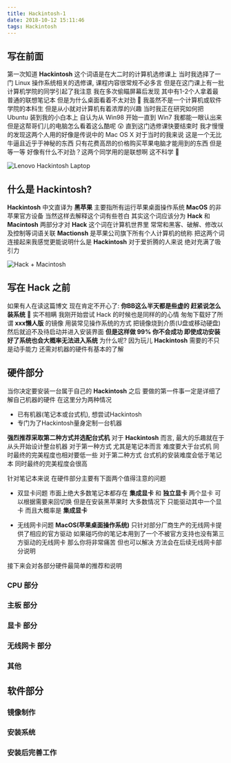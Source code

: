 ```yaml
---
title: Hackintosh-1
date: 2018-10-12 15:11:46
tags: Hackintosh
---
```


## 写在前面
第一次知道 **Hackintosh** 这个词语是在大二时的计算机选修课上
当时我选择了一门 Linux 操作系统相关的选修课, 课程内容很常规不必多言
但是在这门课上有一批计算机学院的同学引起了我注意 我在多次偷瞄屏幕后发现
其中有1-2个人拿着最普通的联想笔记本 但是为什么桌面看着不太对劲 🤔 
我虽然不是一个计算机或软件学院的本科生 但是从小就对计算机有着浓厚的兴趣
当时我正在研究如何把 Ubuntu 装到我的小白本上 自认为从 Win98 开始一直到 Win7
我都能一眼认出来 但是这帮哥们儿的电脑怎么看着这么酷呢 😲
直到这门选修课快要结束时 我才慢慢的发现这两个人用的好像是传说中的 Mac OS X
对于当时的我来说 这是一个无比牛逼且近乎于神秘的东西 只有花费高昂的价格购买苹果电脑才能用到的东西
但是等一等 好像有什么不对劲？这两个同学用的是联想啊 这不科学 😤

![](http://o8zew6n5l.bkt.clouddn.com/Hackintosh-1-1.jpg "Lenovo Hackintosh Laptop")

## 什么是 Hackintosh?
**Hackintosh** 中文直译为 **黑苹果** 主要指所有运行苹果桌面操作系统 **MacOS** 的非苹果官方设备
当然这样去解释这个词有些苍白 其实这个词应该分为 **Hack** 和 **Macintosh** 两部分才对
**Hack** 这个词在计算机世界里 常常和黑客、破解、修改以及控制等词语关联
**Mactionsh** 是苹果公司旗下所有个人计算机的统称
把这两个词连接起来我感觉更能说明什么是 **Hackintosh** 对于爱折腾的人来说 绝对充满了吸引力

![](http://o8zew6n5l.bkt.clouddn.com/Hackintosh-1-2.jpg "Hack + Macintosh")

## 写在 Hack 之前
如果有人在读这篇博文 现在肯定不开心了: **你BB这么半天都是些虚的 赶紧说怎么装系统** 😤
实不相瞒 我刚开始尝试 Hack 的时候也是同样的的心情 匆匆下载好了所谓 **xxx懒人版** 的镜像
用装常见操作系统的方式 把镜像烧到介质(U盘或移动硬盘) 然后就迫不及待启动并进入安装界面
**但是这样做 99% 你不会成功 即使成功安装好了系统也会大概率无法进入系统**
为什么呢? 因为玩儿 **Hackintosh** 需要的不只是动手能力 还需对机器的硬件有基本的了解

## 硬件部分
当你决定要安装一台属于自己的 **Hackintosh** 之后 要做的第一件事一定是详细了解自己机器的硬件
在这里分为两种情况

- 已有机器(笔记本或台式机), 想尝试Hackintosh
- 专门为了Hackintosh量身定制一台机器

**强烈推荐采取第二种方式并选配台式机** 
对于 **Hackintosh** 而言, 最大的乐趣就在于从头开始设计整台机器
对于第一种方式 尤其是笔记本而言 难度要大于台式机 同时最终的完美程度也相对要低一些
对于第二种方式 台式机的安装难度会低于笔记本 同时最终的完美程度会很高

针对笔记本来说 在硬件部分主要有下面两个值得注意的问题

- 双显卡问题
    市面上绝大多数笔记本都存在 **集成显卡** 和 **独立显卡** 两个显卡 可以根据需要来回切换
    但是在安装黑苹果时 大多数情况下 只能驱动其中一个显卡 而且大概率是 **集成显卡**

- 无线网卡问题
    **MacOS(苹果桌面操作系统)** 只针对部分厂商生产的无线网卡提供了相应的官方驱动 
    如果碰巧你的笔记本用到了一个不被官方支持也没有第三方驱动的无线网卡 
    那么你将非常痛苦 但也可以解决 方法会在后续无线网卡部分说明

接下来会对各部分硬件最简单的推荐和说明

### CPU 部分

### 主板 部分

### 显卡 部分

### 无线网卡 部分

### 其他


## 软件部分

### 镜像制作

### 安装系统

### 安装后完善工作